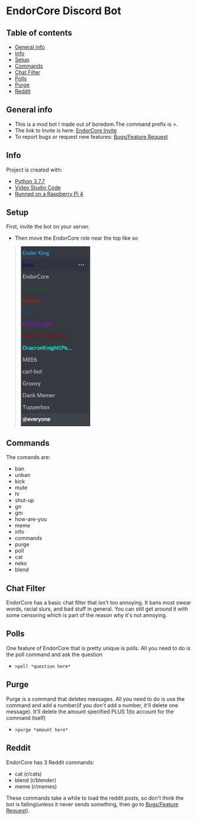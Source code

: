 # EndorCore Discord Bot

## Table of contents
* [General info](#general-info)
* [Info](#info)
* [Setup](#setup)
* [Commands](#commands)
* [Chat Filter](#chat-filter)
* [Polls](#polls)
* [Purge](#purge)
* [Reddit](#reddit)

## General info
* This is a mod bot I made out of boredom.The command prefix is >.
* The link to Invite is here: [EndorCore Invite](https://discord.com/api/oauth2/authorize?client_id=802629460200259584&permissions=8&scope=bot "EncdorCore title")
* To report bugs or request new features: [Bugs/Feature Request](https://github.com/StandingPadAnimations/EndorCoreBot/issues "bugs")
	
## Info
Project is created with:
* [Python 3.7.7](https://www.python.org/downloads/release/python-377/ "Python 3.7.7 title")
* [Video Studio Code](https://code.visualstudio.com/ "VSCode title")
* [Runned on a Raspberry Pi 4](https://www.raspberrypi.org/products/raspberry-pi-4-model-b/ "Raspberry Pi 4 title")

## Setup
First, invite the bot on your server.

* Then move the EndorCore role near the top like so

>![](Screenshot%202021-01-26%20183824.png)




## Commands
The comands are:
* ban 
* unban 
* kick 
* mute 
* hi
* shut-up
* gn
* gm
* how-are-you
* meme
* info
* commands
* purge
* poll 
* cat
* neko
* blend

## Chat Filter
EndorCore has a basic chat filter that isn't too annoying. It bans most swear words, racial slurs, and bad stuff in general. You can still get around it with some censoring which is part of the reason why it's not annoying.

## Polls
One feature of EndorCore that is pretty unique is polls. All you need to do is the poll command and ask the question
* `>poll *question here*`

## Purge
Purge is a command that deletes messages. All you need to do is use the command and add a number(if you don't add a number, it'll delete one message). It'll delete the amount specified PLUS 1(to account for the command itself)
* `>purge *amount here*`

## Reddit
EndorCore has 3 Reddit commands:
* cat (r/cats)
* blend (r/blender)
* meme (r/memes)

These commands take a while to load the reddit posts, so don't think the bot is failing(unless it never sends something, then go to [Bugs/Feature Request](https://github.com/StandingPadAnimations/EndorCoreBot/issues "bugs")).
